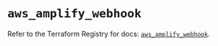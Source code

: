 # `aws_amplify_webhook`

Refer to the Terraform Registry for docs: [`aws_amplify_webhook`](https://registry.terraform.io/providers/hashicorp/aws/5.51.0/docs/resources/amplify_webhook).
